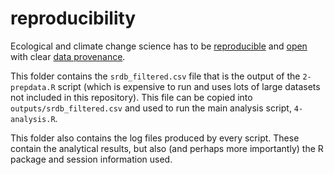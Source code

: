 # reproducibility

Ecological and climate change science has to be [reproducible](http://dx.doi.org/10.1111/j.1365-2486.2012.02693.x) and [open](http://dx.doi.org/10.1126/science.1197962) with clear [data provenance](http://dx.doi.org/10.1038/sdata.2017.114).




This folder contains the `srdb_filtered.csv` file that is the output of the `2-prepdata.R` script (which is expensive to run and uses lots of large datasets not included in this repository). This file can be copied into `outputs/srdb_filtered.csv` and used to run the main analysis script, `4-analysis.R`.

This folder also contains the log files produced by every script. These contain the analytical results, but also (and perhaps more importantly) the R package and session information used.
